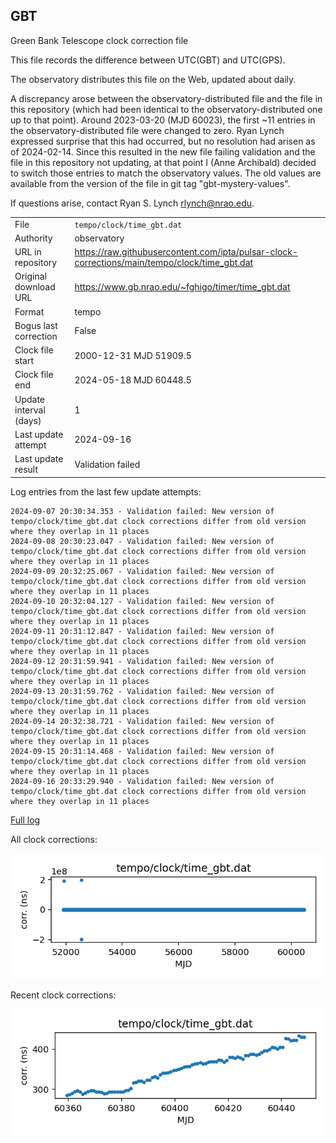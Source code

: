 
## GBT

Green Bank Telescope clock correction file

This file records the difference between UTC(GBT) and UTC(GPS).

The observatory distributes this file on the Web, updated about daily.

A discrepancy arose between the observatory-distributed file and the
file in this repository (which had been identical to the 
observatory-distributed one up to that point). Around 
2023-03-20 (MJD 60023), the first ~11 entries in the 
observatory-distributed file were changed to zero.
Ryan Lynch expressed surprise that this had occurred, but no
resolution had arisen as of 2024-02-14. Since this resulted in
the new file failing validation and the file in this repository
not updating, at that point I (Anne Archibald) decided to
switch those entries to match the observatory values. The old values
are available from the version of the file in git tag 
"gbt-mystery-values".

If questions arise, contact Ryan S. Lynch <rlynch@nrao.edu>.

|     |     |
|:--- |:--- |
| File | `tempo/clock/time_gbt.dat` |
| Authority | observatory |
| URL in repository | <https://raw.githubusercontent.com/ipta/pulsar-clock-corrections/main/tempo/clock/time_gbt.dat> |
| Original download URL | <https://www.gb.nrao.edu/~fghigo/timer/time_gbt.dat> |
| Format | tempo |
| Bogus last correction | False |
| Clock file start | 2000-12-31 MJD 51909.5 |
| Clock file end | 2024-05-18 MJD 60448.5 |
| Update interval (days) | 1 |
| Last update attempt | 2024-09-16 |
| Last update result | Validation failed |

Log entries from the last few update attempts:
```
2024-09-07 20:30:34.353 - Validation failed: New version of tempo/clock/time_gbt.dat clock corrections differ from old version where they overlap in 11 places
2024-09-08 20:30:23.047 - Validation failed: New version of tempo/clock/time_gbt.dat clock corrections differ from old version where they overlap in 11 places
2024-09-09 20:32:25.067 - Validation failed: New version of tempo/clock/time_gbt.dat clock corrections differ from old version where they overlap in 11 places
2024-09-10 20:32:04.127 - Validation failed: New version of tempo/clock/time_gbt.dat clock corrections differ from old version where they overlap in 11 places
2024-09-11 20:31:12.847 - Validation failed: New version of tempo/clock/time_gbt.dat clock corrections differ from old version where they overlap in 11 places
2024-09-12 20:31:59.941 - Validation failed: New version of tempo/clock/time_gbt.dat clock corrections differ from old version where they overlap in 11 places
2024-09-13 20:31:59.762 - Validation failed: New version of tempo/clock/time_gbt.dat clock corrections differ from old version where they overlap in 11 places
2024-09-14 20:32:38.721 - Validation failed: New version of tempo/clock/time_gbt.dat clock corrections differ from old version where they overlap in 11 places
2024-09-15 20:31:14.468 - Validation failed: New version of tempo/clock/time_gbt.dat clock corrections differ from old version where they overlap in 11 places
2024-09-16 20:33:29.940 - Validation failed: New version of tempo/clock/time_gbt.dat clock corrections differ from old version where they overlap in 11 places
```
[Full log](https://raw.githubusercontent.com/ipta/pulsar-clock-corrections/main/log/tempo/clock/time_gbt.dat.log)


All clock corrections:

![plot of all clock corrections](time_gbt.dat.png "All corrections")

Recent clock corrections:

![plot of recent clock corrections](time_gbt.dat.short.png "Recent corrections")

